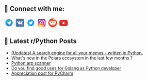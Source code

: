 ## 🔎 Connect with me:
[<img src="https://github.com/bullbesh/bullbesh/blob/main/images/Telegram.png" width="32" height="32" />](https://t.me/bullbesh)
[<img src="https://github.com/bullbesh/bullbesh/blob/main/images/VK.png" width="32" height="32" />](https://vk.com/bullbesh)
[<img src="https://github.com/bullbesh/bullbesh/blob/main/images/Twitter.png" width="32" height="32" />](https://twitter.com/bullbesh1)
[<img src="https://github.com/bullbesh/bullbesh/blob/main/images/Instagram.png" width="32" height="32" />](https://www.instagram.com/bullbesh)
[<img src="https://github.com/bullbesh/bullbesh/blob/main/images/Reddit.png" width="32" height="32" />](https://www.reddit.com/user/bullbesh)
[<img src="https://github.com/bullbesh/bullbesh/blob/main/images/YouTube.png" width="32" height="32" />](https://www.youtube.com/channel/UCtfjRs6uzgq5mfm8S06WTcg)

## 📕 Latest r/Python Posts
<!-- BLOG-POST-LIST:START -->
- [&lpar;Updates&rpar; A search engine for all your memes - written in Python.](https://www.reddit.com/r/Python/comments/1iuq0fy/updates_a_search_engine_for_all_your_memes/)
- [What&#39;s new in the Polars ecosystem in the last few months ?](https://www.reddit.com/r/Python/comments/1iuni1r/whats_new_in_the_polars_ecosystem_in_the_last_few/)
- [Python arp scanner](https://www.reddit.com/r/Python/comments/1iun2qh/python_arp_scanner/)
- [Do you find good uses for Golang as Python developer](https://www.reddit.com/r/Python/comments/1iumszd/do_you_find_good_uses_for_golang_as_python/)
- [Appreciation post for PyCharm](https://www.reddit.com/r/Python/comments/1iume26/appreciation_post_for_pycharm/)
<!-- BLOG-POST-LIST:END -->
